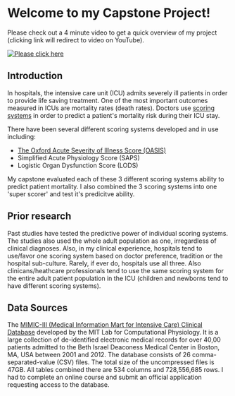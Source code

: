 # Welcome to my Capstone Project! 

Please check out a 4 minute video to get a quick overview of my project (clicking link will redirect to video on YouTube). 

[![Please click here](https://img.youtube.com/vi/W07OEYwsi5Y/0.jpg)](http://www.youtube.com/watch?v=YOUTUBE_VIDEO_ID_HERE "Link to video on YouTube")

## Introduction 
In hospitals, the intensive care unit (ICU) admits severely ill patients in order to provide life saving treatment. One of the most important outcomes measured in ICUs are mortality rates (death rates). Doctors use [scoring systems](https://en.wikipedia.org/wiki/Medical_Scoring_Systems) in order to predict a patient's mortality risk during their ICU stay. 

There have been several different scoring systems developed and in use including: 
  * [The Oxford Acute Severity of Illness Score (OASIS)](https://www.ncbi.nlm.nih.gov/pubmed/23660729)
  * Simplified Acute Physiology Score (SAPS) 
  * Logistic Organ Dysfunction Score (LODS) 

My capstone evaluated each of these 3 different scoring systems ability to predict patient mortality. I also combined the 3 scoring systems into one 'super scorer' and test it's predicitve ability.

## Prior research 

Past studies have tested the predictive power of individual scoring systems. The studies also used the whole adult population as one, irregardless of clinical diagnoses. Also, in my clinical experience, hospitals tend to use/favor one scoring system based on doctor preference, tradition or the hospital sub-culture. Rarely, if ever do, hospitals use all three. Also clinicans/heathcare professionals tend to use the same scoring system for the entire adult patient population in the ICU (children and newborns tend to have different scoring systems). 

## Data Sources

The [MIMIC-III (Medical Information Mart for Intensive Care) Clinical Database](https://mimic.physionet.org/) developed by the MIT Lab for Computational Physiology. It is a large collection of de-identified electronic medical records for over 40,00 patients admitted to the Beth Israel Deaconess Medical Center in Boston, MA, USA between 2001 and 2012. The database consists of 26 comma-separated-value (CSV) files. The total size of the uncompressed files is 47GB. All tables combined there are 534 columns and 728,556,685 rows. I had to complete an online course and submit an official application requesting access to the database. 

